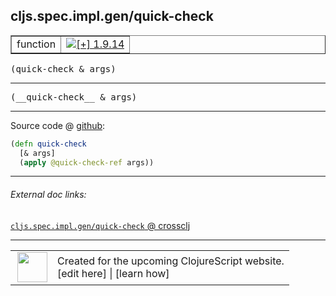 ## cljs.spec.impl.gen/quick-check



 <table border="1">
<tr>
<td>function</td>
<td><a href="https://github.com/cljsinfo/cljs-api-docs/tree/1.9.14"><img valign="middle" alt="[+] 1.9.14" title="Added in 1.9.14" src="https://img.shields.io/badge/+-1.9.14-lightgrey.svg"></a> </td>
</tr>
</table>

<samp>(quick-check & args)</samp><br>

---

 <samp>
(__quick-check__ & args)<br>
</samp>

---







Source code @ [github]():

```clj
(defn quick-check
  [& args]
  (apply @quick-check-ref args))
```

<!--
Repo - tag - source tree - lines:

 <pre>

</pre>

-->

---



###### External doc links:

[`cljs.spec.impl.gen/quick-check` @ crossclj](http://crossclj.info/fun/cljs.spec.impl.gen.cljs/quick-check.html)<br>

---

 <table>
<tr><td>
<img valign="middle" align="right" width="48px" src="http://i.imgur.com/Hi20huC.png">
</td><td>
Created for the upcoming ClojureScript website.<br>
[edit here] | [learn how]
</td></tr></table>

[edit here]:https://github.com/cljsinfo/cljs-api-docs/blob/master/cljsdoc/cljs.spec.impl.gen/quick-check.cljsdoc
[learn how]:https://github.com/cljsinfo/cljs-api-docs/wiki/cljsdoc-files

<!--

This information was too distracting to show to readers, but I'll leave it
commented here since it is helpful to:

- pretty-print the data used to generate this document
- and show how to retrieve that data



The API data for this symbol:

```clj
{:ns "cljs.spec.impl.gen",
 :name "quick-check",
 :signature ["[& args]"],
 :name-encode "quick-check",
 :history [["+" "1.9.14"]],
 :type "function",
 :full-name-encode "cljs.spec.impl.gen/quick-check",
 :source {:code "(defn quick-check\n  [& args]\n  (apply @quick-check-ref args))",
          :title "Source code",
          :repo "clojurescript",
          :tag "r1.9.36",
          :filename "src/main/cljs/cljs/spec/impl/gen.cljs",
          :lines [29 31],
          :url "https://github.com/clojure/clojurescript/blob/r1.9.36/src/main/cljs/cljs/spec/impl/gen.cljs#L29-L31"},
 :usage ["(quick-check & args)"],
 :full-name "cljs.spec.impl.gen/quick-check",
 :cljsdoc-url "https://github.com/cljsinfo/cljs-api-docs/blob/master/cljsdoc/cljs.spec.impl.gen/quick-check.cljsdoc"}

```

Retrieve the API data for this symbol:

```clj
;; from Clojure REPL
(require '[clojure.edn :as edn])
(-> (slurp "https://raw.githubusercontent.com/cljsinfo/cljs-api-docs/catalog/cljs-api.edn")
    (edn/read-string)
    (get-in [:symbols "cljs.spec.impl.gen/quick-check"]))
```

-->
